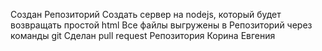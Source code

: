 Создан Репозиторий
Создать сервер на nodejs, который будет возвращать простой html
Все файлы выгружены в Репозиторий через команды git
Сделан pull request Репозитория Корина Евгения
